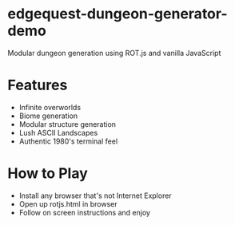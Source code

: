 # edgequest-dungeon-generator-demo
Modular dungeon generation using ROT.js and vanilla JavaScript

# Features
  - Infinite overworlds
  - Biome generation
  - Modular structure generation
  - Lush ASCII Landscapes
  - Authentic 1980's terminal feel

# How to Play
  - Install any browser that's not Internet Explorer
  - Open up rotjs.html in browser
  - Follow on screen instructions and enjoy
